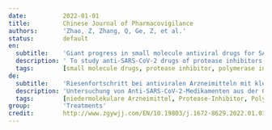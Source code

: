 ```yaml
---
date:          2022-01-01
title:         Chinese Journal of Pharmacovigilance
authors:       'Zhao, Z, Zhang, Q, Ge, Z, et al.'
status:        default
en:
  subtitle:    'Giant progress in small molecule antiviral drugs for SARS-CoV-2'
  description: ' To study anti-SARS-CoV-2 drugs of protease inhibitors and RNA-dependent RNA polymerase inhibitors. Methods The mechanism of action, pharmacokinetics and clinical trials of two kind of drugs are reviewed. Small molecule drugs have the advantages of easy absorption, small molecular volume, ability to penetrate cell membrane, and easy large-scale industrial production, which are the focus of drug research and development. In the small-molecule drugs for SARS-CoV-2, breakthroughs have been made in protease inhibitors (such as Paxlovid) that target the viral protein splicing step and RNA-dependent RNA polymerase inhibitors (such as molnupiravir). It is expected that these drugs can be widely used in early treatment in the future to reduce the rate of severe illness and mortality. '
  tags:        [small molecule drugs, protease inhibitor, polymerase inhibitor, clinical trials]
de:
  subtitle:    'Riesenfortschritt bei antiviralen Arzneimitteln mit kleinen Molekülen gegen SARS-CoV-2'
  description: 'Untersuchung von Anti-SARS-CoV-2-Medikamenten aus der Gruppe der Proteaseinhibitoren und der RNA-abhängigen RNA-Polymerase-Inhibitoren. Methoden Der Wirkmechanismus, die Pharmakokinetik und die klinischen Versuche von zwei Arten von Medikamenten werden überprüft. Kleinmolekulare Arzneimittel haben den Vorteil, dass sie leicht absorbiert werden können, ein kleines Molekülvolumen haben, die Zellmembran durchdringen können und leicht in großem Maßstab industriell hergestellt werden können, was den Schwerpunkt der Arzneimittelforschung und -entwicklung bildet. Bei den niedermolekularen Arzneimitteln gegen SARS-CoV-2 wurden Durchbrüche bei den Proteaseinhibitoren (z. B. Paxlovid), die auf den viralen Proteinspleißschritt abzielen, und den RNA-abhängigen RNA-Polymerase-Inhibitoren (z. B. Molnupiravir) erzielt. Es wird erwartet, dass diese Medikamente in Zukunft in der Frühbehandlung eingesetzt werden können, um die Rate der schweren Erkrankungen und der Sterblichkeit zu senken.' 
  tags:        [niedermolekulare Arzneimittel, Protease-Inhibitor, Polymerase-Inhibitor, Klinische Studien]
group:         'Treatments'
credit:        http://www.zgywjj.com/EN/10.19803/j.1672-8629.2022.01.01
---
```

